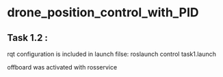 # drone_position_control_with_PID 

## Task 1.2 :
rqt configuration is included in launch filse:
    roslaunch control task1.launch 

offboard was activated with rosservice 


